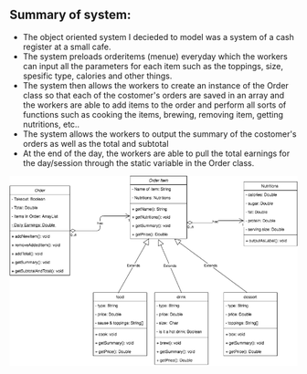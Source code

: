 ## Summary of system: 
* The object oriented system I decieded to model was a system of a cash register at a small cafe. 
* The system preloads orderitems (menue) everyday which the workers can input all the parameters for each item such as the toppings, size, spesific type, calories and other things.
* The system then allows the workers to create an instance of the Order class so that each of the costomer's orders are saved in an array and the workers are able to add items to the order and perform all sorts of functions such as cooking the items, brewing, removing item, getting nutritions, etc..
* The system allows the workers to output the summary of the costomer's orders as well as the total and subtotal
* At the end of the day, the workers are able to pull the total earnings for the day/session through the static variable in the Order class.

![alt text](https://github.com/SACHSTech/ics4u-oop-assignment-KevinB-school/blob/main/src/OOPDrawioKB.png "Drawio System Design")